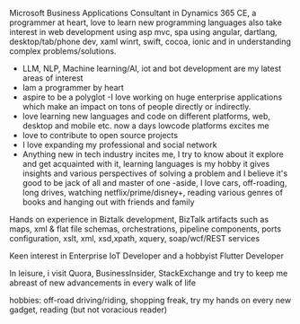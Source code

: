 
Microsoft Business Applications Consultant in Dynamics 365 CE, a programmer at heart, love to learn new programming languages also take interest in web development using asp mvc, spa using angular, dartlang, desktop/tab/phone dev, xaml winrt, swift, cocoa, ionic and in understanding complex problems/solutions.

- LLM, NLP, Machine learning/AI, iot and bot development are my latest areas of interest
- Iam a programmer by heart
- aspire to be a polyglot
-I love working on huge enterprise applications which make an impact on tons of people directly or indirectly.
- love learning new languages and code on different platforms, web, desktop and mobile etc. now a days lowcode platforms excites me
- love to contribute to open source projects
- I love expanding my professional and social network
- Anything new in tech industry incites me, I try to know about it explore and get acquainted with it, learning languages is my hobby it gives insights and various perspectives of solving a problem and I believe it's good to be jack of all and master of one
-aside, I love cars, off-roading, long drives, watching netflix/prime/disney+, reading various genres of books and hanging out with friends and family

Hands on experience in Biztalk development, BizTalk artifacts such as maps, xml & flat file schemas, orchestrations, pipeline components, ports configuration, xslt, xml, xsd,xpath, xquery, soap/wcf/REST services

Keen interest in Enterprise IoT Developer and a hobbyist Flutter Developer

In leisure, i visit Quora, BusinessInsider, StackExchange and try to keep me abreast of new advancements in every walk of life

hobbies: off-road driving/riding, shopping freak, try my hands on every new gadget, reading (but not voracious reader)
